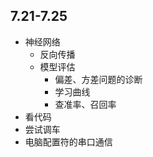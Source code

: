 ## 7.21-7.25
- 神经网络
  - 反向传播
  - 模型评估
    - 偏差、方差问题的诊断
    - 学习曲线
    - 查准率、召回率
- 看代码
- 尝试调车
- 电脑配置符的串口通信
